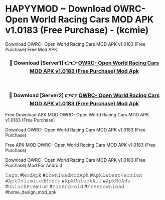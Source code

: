# HAPYYMOD ~ Download OWRC- Open World Racing Cars MOD APK v1.0183 (Free Purchase) - (kcmie)
Download OWRC- Open World Racing Cars MOD APK v1.0183 (Free Purchase) Free Mod APK

<div align="center">
<h3>🔴 Download [Server1] 👉👉 <a href="https://apk-comot.site?title=OWRC-_Open_World_Racing_Cars_MOD_APK_v1.0183_(Free_Purchase)">OWRC- Open World Racing Cars MOD APK v1.0183 (Free Purchase) Mod Apk</a></h3><br>

<h3>🔴 Download [Server2] 👉👉 <a href="https://apk-comot.site?title=OWRC-_Open_World_Racing_Cars_MOD_APK_v1.0183_(Free_Purchase)">OWRC- Open World Racing Cars MOD APK v1.0183 (Free Purchase) Mod Apk</a></h3>
</div>


Free Download APK MOD OWRC- Open World Racing Cars MOD APK v1.0183 (Free Purchase)

Download OWRC- Open World Racing Cars MOD APK v1.0183 (Free Purchase) 

Free APK MOD OWRC- Open World Racing Cars MOD APK v1.0183 (Free Purchase) 

Download OWRC- Open World Racing Cars MOD APK v1.0183 (Free Purchase) Mod For Android

𝚃𝚊𝚐𝚜: #𝙼𝚘𝚍𝙰𝚙𝚔 #𝙳𝚘𝚠𝚗𝚕𝚘𝚊𝚍𝙼𝚘𝚍𝙰𝚙𝚔 #𝙰𝚙𝚔𝙻𝚊𝚝𝚎𝚜𝚝𝚅𝚎𝚛𝚜𝚒𝚘𝚗 #𝙰𝚙𝚔𝚄𝚗𝚕𝚒𝚖𝚒𝚝𝚎𝚍𝙼𝚘𝚗𝚎𝚢 #𝙰𝚙𝚔𝚄𝚗𝚕𝚘𝚌𝚔𝙰𝚕𝚕 #𝙰𝚙𝚔𝙽𝚘𝙰𝚍𝚜 #𝚄𝚗𝚕𝚘𝚌𝚔𝙿𝚛𝚎𝚖𝚒𝚞𝚖 #𝙵𝚘𝚛𝙰𝚗𝚍𝚛𝚘𝚒𝚍 #𝙵𝚛𝚎𝚎𝙳𝚘𝚠𝚗𝚕𝚘𝚊𝚍 #home_design_mod_apk